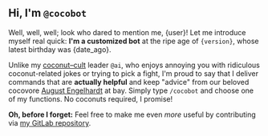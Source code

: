 ## Hi, I'm `@cocobot`

Well, well, well; look who dared to mention me, {user}! Let me introduce myself real quick: **I'm a customized bot** at the ripe age of `{version}`, whose latest birthday was {date_ago}.

Unlike my [coconut–cult](https://history.howstuffworks.com/historical-figures/august-engelhardt-coconut.htm) leader `@ai`, who enjoys annoying you with ridiculous
coconut-related jokes or trying to pick a fight, I'm proud to say that I deliver commands that are **actually helpful** and keep "advice" from our beloved cocovore [August 
Engelhardt](https://en.wikipedia.org/wiki/August_Engelhardt) at bay. Simply type `/cocobot` and choose one of my functions. No coconuts required, I promise!

**Oh, before I forget:** Feel free to make me even *more* useful by contributing via [my GitLab repository](https://gitlab.com/thaikolja/discord-cocobot).

